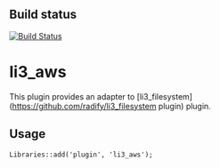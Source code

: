 ## Build status
[![Build Status](https://travis-ci.org/radify/li3_aws.svg?branch=master)](http://travis-ci.org/radify/li3_aws)

# li3_aws

This plugin provides an adapter to [li3_filesystem](https://github.com/radify/li3_filesystem plugin) plugin.

## Usage

    Libraries::add('plugin', 'li3_aws');

